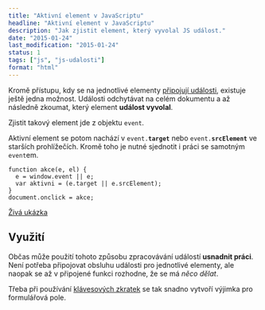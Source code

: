 ```yaml
---
title: "Aktivní element v JavaScriptu"
headline: "Aktivní element v JavaScriptu"
description: "Jak zjistit element, který vyvolal JS událost."
date: "2015-01-24"
last_modification: "2015-01-24"
status: 1
tags: ["js", "js-udalosti"]
format: "html"
---
```


<p>Kromě přístupu, kdy se na jednotlivé elementy <a href="/pripojeni-udalosti">připojují události</a>, existuje ještě jedna možnost. Události odchytávat na celém dokumentu a až následně zkoumat, který element <b>událost vyvolal</b>.</p>

<p>Zjistit takový element jde z objektu <code>event</code>.</p>

<p>Aktivní element se potom nachází v <code>event.<b>target</b></code> nebo <code>event.<b>srcElement</b></code> ve starších prohlížečích. Kromě toho je nutné sjednotit i práci se samotným <code>event</code>em.</p>

<pre><code>function akce(e, el) {
  e = window.event || e;
  var aktivni = (e.target || e.srcElement);
}
document.onclick = akce;</code></pre>

<p><a href="http://kod.djpw.cz/jvjb">Živá ukázka</a></p>









<h2 id="vyuziti">Využití</h2>

<p>Občas může použití tohoto způsobu zpracovávání událostí <b>usnadnit práci</b>. Není potřeba připojovat obsluhu události pro jednotlivé elementy, ale naopak se až v připojené funkci rozhodne, že se má <i>něco dělat</i>.</p>

<p>Třeba při používání <a href="/klavesy">klávesových zkratek</a> se tak snadno vytvoří výjimka pro formulářová pole.</p>

<style>
  *[data-oznacen] {
    outline: 5px solid #0D6AB7;
  }</style>
<script>
function akce(e, el) {
  e = window.event || e;
  var target = (e.target || e.srcElement);
  if (target.hasAttribute("data-oznacen")) {
    target.removeAttribute("data-oznacen");
  }
  else {
    target.setAttribute("data-oznacen", "");
  }
}

document.onclick = akce;  
</script>
